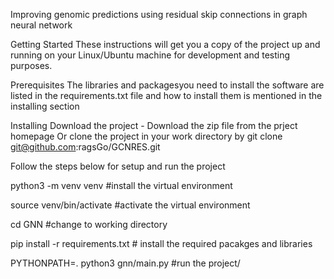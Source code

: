 Improving genomic predictions using residual skip connections in graph neural network

Getting Started
These instructions will get you a copy of the project up and running on your Linux/Ubuntu machine for development and testing purposes.

Prerequisites
The libraries and packagesyou need to install the software are listed in the requirements.txt file and how to install them is mentioned in the installing section

Installing
Download the project - Download the zip file from the prject homepage Or clone the project in your work directory by git clone git@github.com:ragsGo/GCNRES.git

Follow the steps below for setup and run the project

python3 -m venv venv #install the virtual environment

source venv/bin/activate #activate the virtual environment

cd GNN #change to working directory

pip install -r requirements.txt # install the required pacakges and libraries

PYTHONPATH=. python3 gnn/main.py #run the project/
